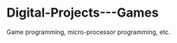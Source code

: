 Digital-Projects---Games
========================

Game programming, micro-processor programming, etc.
